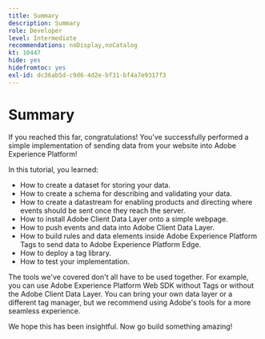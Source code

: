 ```yaml
---
title: Summary
description: Summary
role: Developer
level: Intermediate
recommendations: noDisplay,noCatalog
kt: 10447
hide: yes
hidefromtoc: yes
exl-id: dc36ab5d-c9d6-4d2e-bf31-bf4a7e9317f3
---
```

# Summary

If you reached this far, congratulations! You've successfully performed a simple implementation of sending data from your website into Adobe Experience Platform!

In this tutorial, you learned:

* How to create a dataset for storing your data.
* How to create a schema for describing and validating your data.
* How to create a datastream for enabling products and directing where events should be sent once they reach the server.
* How to install Adobe Client Data Layer onto a simple webpage.
* How to push events and data into Adobe Client Data Layer.
* How to build rules and data elements inside Adobe Experience Platform Tags to send data to Adobe Experience Platform Edge.
* How to deploy a tag library.
* How to test your implementation.

The tools we've covered don't all have to be used together. For example, you can use Adobe Experience Platform Web SDK without Tags or without the Adobe Client Data Layer. You can bring your own data layer or a different tag manager, but we recommend using Adobe's tools for a more seamless experience. 

We hope this has been insightful. Now go build something amazing!
